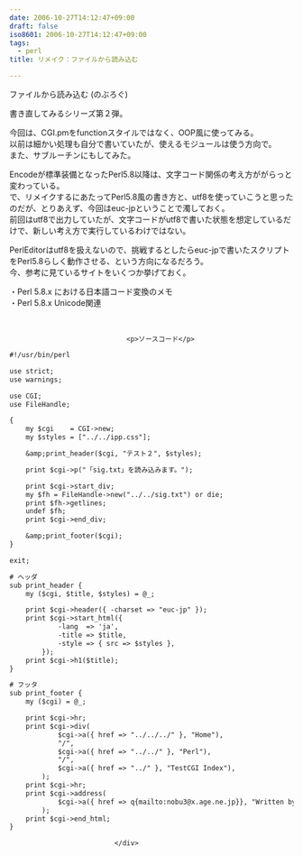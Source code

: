 ```yaml
---
date: 2006-10-27T14:12:47+09:00
draft: false
iso8601: 2006-10-27T14:12:47+09:00
tags:
  - perl
title: リメイク：ファイルから読み込む

---
```


<div class="entry-body">
                                 <p>ファイルから読み込む (のぶろぐ)</p>

<p>書き直してみるシリーズ第２弾。</p>

<p>今回は、CGI.pmをfunctionスタイルではなく、OOP風に使ってみる。<br />
以前は細かい処理も自分で書いていたが、使えるモジュールは使う方向で。<br />
また、サブルーチンにもしてみた。</p>

<p>Encodeが標準装備となったPerl5.8以降は、文字コード関係の考え方ががらっと変わっている。<br />
で、リメイクするにあたってPerl5.8風の書き方と、utf8を使っていこうと思ったのだが、とりあえず、今回はeuc-jpということで濁しておく。<br />前回はutf8で出力していたが、文字コードがutf8で書いた状態を想定しているだけで、新しい考え方で実行しているわけではない。</p>

<p>PerlEditorはutf8を扱えないので、挑戦するとしたらeuc-jpで書いたスクリプトをPerl5.8らしく動作させる、という方向になるだろう。<br />
今、参考に見ているサイトをいくつか挙げておく。</p>

<p>・Perl 5.8.x における日本語コード変換のメモ<br />
・Perl 5.8.x Unicode関連</p>

<p><br /></p>
                              
                                 <p>ソースコード</p>

```default
#!/usr/bin/perl

use strict;
use warnings;

use CGI;
use FileHandle;

{
    my $cgi    = CGI->new;
    my $styles = ["../../ipp.css"];

    &amp;print_header($cgi, "テスト２", $styles);

    print $cgi->p("「sig.txt」を読み込みます。");

    print $cgi->start_div;
    my $fh = FileHandle->new("../../sig.txt") or die;
    print $fh->getlines;
    undef $fh;
    print $cgi->end_div;

    &amp;print_footer($cgi);
}

exit;

# ヘッダ
sub print_header {
    my ($cgi, $title, $styles) = @_;

    print $cgi->header({ -charset => "euc-jp" });
    print $cgi->start_html({
            -lang  => 'ja',
            -title => $title,
            -style => { src => $styles },
        });
    print $cgi->h1($title);
}

# フッタ
sub print_footer {
    my ($cgi) = @_;

    print $cgi->hr;
    print $cgi->div(
            $cgi->a({ href => "../../../" }, "Home"),
            "/",
            $cgi->a({ href => "../../" }, "Perl"),
            "/",
            $cgi->a({ href => "../" }, "TestCGI Index"),
        );
    print $cgi->hr;
    print $cgi->address(
            $cgi->a({ href => q{mailto:nobu3@x.age.ne.jp}}, "Written by Nobu3"),
        );
    print $cgi->end_html;
}
```
                              </div>
    	